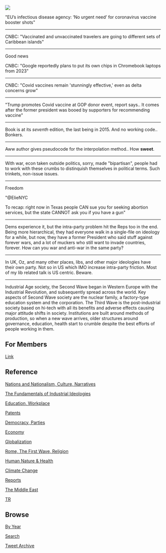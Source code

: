 <img src="https://drive.google.com/uc?export=view&id=1B2wf9R7AMH1d7Vw6e2mucLbIQ5NSjir7"/>

"EU’s infectious disease agency: ‘No urgent need’ for coronavirus
vaccine booster shots"

---

CNBC: "Vaccinated and unvaccinated travelers are going to different
sets of Caribbean islands"

---

Good news

CNBC: "Google reportedly plans to put its own chips in Chromebook laptops from 2023"

---

CNBC: "Covid vaccines remain 'stunningly effective,' even as delta concerns grow"

---

"Trump promotes Covid vaccine at GOP donor event, report says.. It
comes after the former president was booed by supporters for
recommending vaccine"

---

Book is at its *seventh* edition, the last being in 2015. And no
working code.. Bonkers.

---

Aww author gives pseudocode for the interpolation method.. How **sweet**.

---

With war, econ taken outside politics, sorry, made "bipartisan",
people had to work with these crumbs to distinquish themselves in
political terms. Such trinkets, non-issue issues.

---

Freedom

"@ElieNYC

To recap: right now in Texas people CAN sue you for seeking abortion
services, but the state CANNOT ask you if you have a gun"

---

Dems experience it, but the intra-party problem hit the Reps too in
the end. Being more hierarchical, they had everyone walk in a
single-file on ideology for a while, but now, they have a former
President who said stuff against forever wars, and a lot of muckers
who still want to invade countries, forever. How can you war and
anti-war in the same party?

---

In UK, Oz, and many other places, libs, and other major ideologies
have their own party. Not so in US which IMO increase intra-party
friction. Most of my lib related talk is US centric. Beware.

---

Industrial Age society, the Second Wave began in Western Europe with
the Industrial Revolution, and subsequently spread across the
world. Key aspects of Second Wave society are the nuclear family, a
factory-type education system and the corporation. The Third Wave is
the post-industrial society based on hi-tech with all its benefits and
adverse effects causing major attitude shifts in society. Institutions
are built around methods of production, so when a new wave arrives,
older structures around governance, education, health start to crumble
despite the best efforts of people working in them.

## For Members

[Link](https://thirdwave-members.herokuapp.com)

## Reference

[Nations and Nationalism, Culture, Narratives](/2013/02/nations-and-nationalism.md)

[The Fundamentals of Industrial Ideologies](/2011/04/fundamentals-of-industrial-ideologies.md)

[Education, Workplace](2017/09/education-workplace.md)

[Patents](/2018/09/patents.md)

[Democracy, Parties](/2016/11/democracy.md)

[Economy](/2018/05/economy.md)

[Globalization](/2018/09/globalization.md)

[Rome, The First Wave, Religion](/2017/12/rome.md)

[Human Nature & Health](/2020/07/human-nature.md)

[Climate Change](/2018/12/climate.md)

[Reports](/2019/05/reports.md)

[The Middle East](/2019/07/middleeast.md)

[TR](../tr)

## Browse

[By Year](years.md)

[Search](search.html)

[Tweet Archive](/tweets/README.md)


